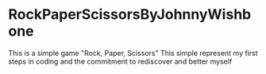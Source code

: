 # RockPaperScissorsByJohnnyWishbone
This is a simple game "Rock, Paper, Scissors"
This simple represent my first steps in coding and the commitment to rediscover and better myself
